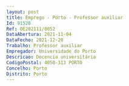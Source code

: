 ```yaml
--- 
layout: post
title: Emprego - Porto - Professor auxiliar
Id: 91528
Ref: OE202111/0052
DataAbertura: 2021-11-04
DataFecho: 2021-12-20
Trabalho: Professor auxiliar
Empregador: Universidade do Porto
Descricao: Docencia universitária
CodigoPostal: 4050-313 PORTO
Concelho: Porto
Distrito: Porto
--- 
```

